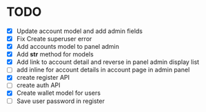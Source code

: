 # TODO
- [X] Update account model and add admin fields
- [X] Fix Create superuser error
- [X] Add accounts model to panel admin
- [X] Add __str__ method for models
- [X] Add link to account detail and reverse in panel admin display list
- [ ] add inline for account details in account page in admin panel
- [X] create register API
- [ ] create auth API
- [X] Create wallet model for users
- [ ] Save user password in register
